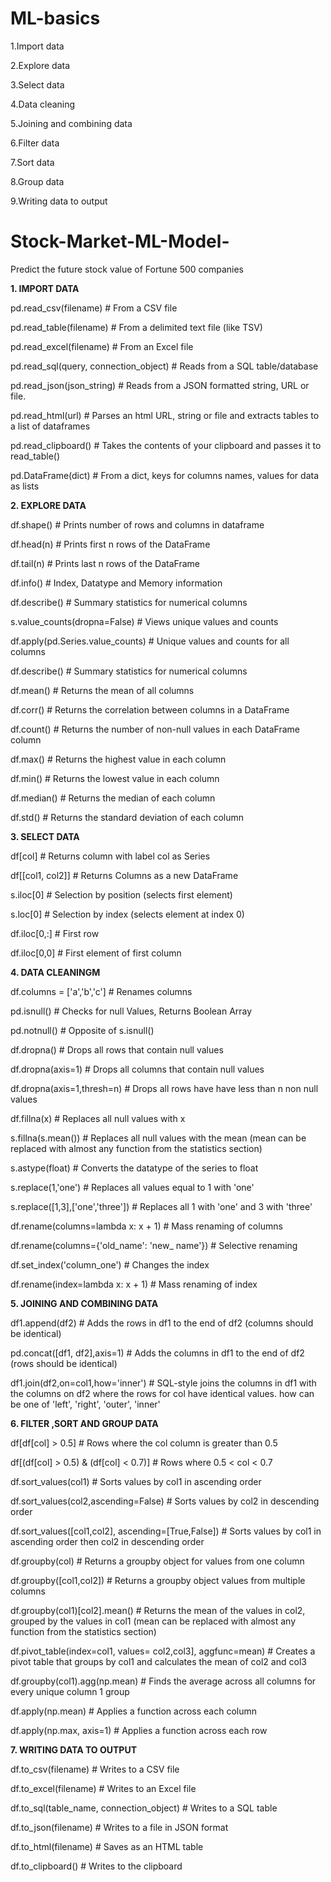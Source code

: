 # ML-basics

1.Import data

2.Explore data

3.Select data

4.Data cleaning 

5.Joining and combining data

6.Filter data

7.Sort data 

8.Group data 

9.Writing data to output 

# Stock-Market-ML-Model-
Predict the future stock value of Fortune 500 companies

                             
<b>1. IMPORT DATA </b>


pd.read_csv(filename)	 # From a CSV file

pd.read_table(filename) # From a delimited text file (like TSV)

pd.read_excel(filename) # From an Excel file

pd.read_sql(query, connection_object) # Reads from a SQL table/database

pd.read_json(json_string) # Reads from a JSON formatted string, URL or file.

pd.read_html(url) # Parses an html URL, string or file and extracts tables to a list of dataframes

pd.read_clipboard() # Takes the contents of your clipboard and passes it to read_table()

pd.DataFrame(dict) # From a dict, keys for columns names, values for data as lists

<b>2. EXPLORE DATA </b>

df.shape() # Prints number of rows and columns in dataframe

df.head(n) # Prints first n rows of the DataFrame

df.tail(n) # Prints last n rows of the DataFrame

df.info() # Index, Datatype and Memory information

df.describe() # Summary statistics for numerical columns

s.value_counts(dropna=False) # Views unique values and counts

df.apply(pd.Series.value_counts) # Unique values and counts for all columns

df.describe() # Summary statistics for numerical columns

df.mean() # Returns the mean of all columns

df.corr() # Returns the correlation between columns in a DataFrame

df.count() # Returns the number of non-null values in each DataFrame column

df.max() # Returns the highest value in each column

df.min() # Returns the lowest value in each column

df.median() # Returns the median of each column

df.std() # Returns the standard deviation of each column

<b>3. SELECT DATA</b>

df[col] # Returns column with label col as Series

df[[col1, col2]] # Returns Columns as a new DataFrame

s.iloc[0] # Selection by position (selects first element)

s.loc[0] # Selection by index (selects element at index 0)

df.iloc[0,:] # First row

df.iloc[0,0] # First element of first column
 
<b>4. DATA CLEANINGM</b>

df.columns = ['a','b','c'] # Renames columns

pd.isnull() # Checks for null Values, Returns Boolean Array

pd.notnull() # Opposite of s.isnull()

df.dropna() # Drops all rows that contain null values

df.dropna(axis=1) # Drops all columns that contain null values

df.dropna(axis=1,thresh=n) # Drops all rows have have less than n non null values

df.fillna(x) # Replaces all null values with x

s.fillna(s.mean()) # Replaces all null values with the mean (mean can be replaced with almost any function from the statistics section)

s.astype(float) # Converts the datatype of the series to float

s.replace(1,'one') # Replaces all values equal to 1 with 'one'

s.replace([1,3],['one','three']) # Replaces all 1 with 'one' and 3 with 'three'

df.rename(columns=lambda x: x + 1) # Mass renaming of columns

df.rename(columns={'old_name': 'new_ name'}) # Selective renaming

df.set_index('column_one') # Changes the index

df.rename(index=lambda x: x + 1) # Mass renaming of index
 
<b>5. JOINING AND COMBINING DATA </b>

df1.append(df2) # Adds the rows in df1 to the end of df2 (columns should be identical)

pd.concat([df1, df2],axis=1) # Adds the columns in df1 to the end of df2 (rows should be identical)

df1.join(df2,on=col1,how='inner') # SQL-style joins the columns in df1 with the columns on df2 where the rows for col have identical values. how can be one of 'left', 'right', 
'outer', 'inner'<strong> </strong>
 
<b>6. FILTER ,SORT AND GROUP DATA</b>
 
df[df[col] > 0.5] # Rows where the col column is greater than 0.5

df[(df[col] > 0.5) & (df[col] < 0.7)] # Rows where 0.5 < col < 0.7

df.sort_values(col1) # Sorts values by col1 in ascending order

df.sort_values(col2,ascending=False) # Sorts values by col2 in descending order

df.sort_values([col1,col2], ascending=[True,False]) # Sorts values by col1 in ascending order then col2 in descending order

df.groupby(col) # Returns a groupby object for values from one column

df.groupby([col1,col2]) # Returns a groupby object values from multiple columns

df.groupby(col1)[col2].mean() # Returns the mean of the values in col2, grouped by the values in col1 (mean can be replaced with almost any function from the statistics section)

df.pivot_table(index=col1, values= col2,col3], aggfunc=mean) # Creates a pivot table that groups by col1 and calculates the mean of col2 and col3

df.groupby(col1).agg(np.mean) # Finds the average across all columns for every unique column 1 group

df.apply(np.mean) # Applies a function across each column

df.apply(np.max, axis=1) # Applies a function across each row
 
<b>7. WRITING DATA TO OUTPUT</b>
 
df.to_csv(filename) # Writes to a CSV file

df.to_excel(filename) # Writes to an Excel file

df.to_sql(table_name, connection_object) # Writes to a SQL table

df.to_json(filename) # Writes to a file in JSON format

df.to_html(filename) # Saves as an HTML table

df.to_clipboard() # Writes to the clipboard
                               


